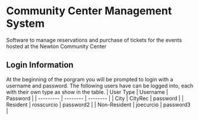 # Community Center Management System
Software to manage reservations and purchase of tickets for the events hosted at the Newton Community Center

## Login Information
At the beginning of the porgram you will be prompted to login with a username and password. The following users have can be logged into, each with their own type as show in the table.
| User Type | Username | Password | 
| --------- | -------- | -------- |
| City      | CityRec  | password |
| Resident  | rosscurcio | password2 |
| Non-Resident | joecurcio | password3 |
